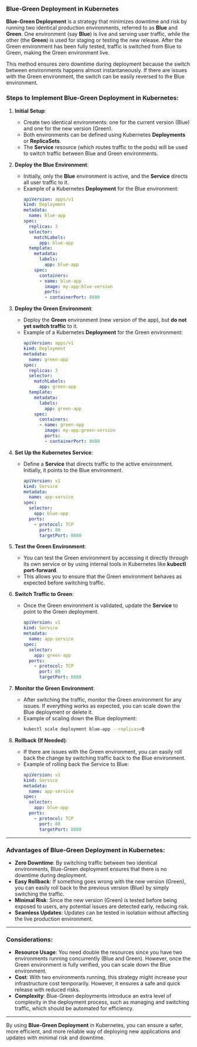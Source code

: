 ### **Blue-Green Deployment in Kubernetes**

**Blue-Green Deployment** is a strategy that minimizes downtime and risk by running two identical production environments, referred to as **Blue** and **Green**. One environment (say **Blue**) is live and serving user traffic, while the other (the **Green**) is used for staging or testing the new release. After the Green environment has been fully tested, traffic is switched from Blue to Green, making the Green environment live.

This method ensures zero downtime during deployment because the switch between environments happens almost instantaneously. If there are issues with the Green environment, the switch can be easily reversed to the Blue environment.

### **Steps to Implement Blue-Green Deployment in Kubernetes:**

1. **Initial Setup**:
   - Create two identical environments: one for the current version (Blue) and one for the new version (Green).
   - Both environments can be defined using Kubernetes **Deployments** or **ReplicaSets**.
   - The **Service** resource (which routes traffic to the pods) will be used to switch traffic between Blue and Green environments.

2. **Deploy the Blue Environment**:
   - Initially, only the **Blue** environment is active, and the **Service** directs all user traffic to it.
   - Example of a Kubernetes **Deployment** for the Blue environment:
     ```yaml
     apiVersion: apps/v1
     kind: Deployment
     metadata:
       name: blue-app
     spec:
       replicas: 3
       selector:
         matchLabels:
           app: blue-app
       template:
         metadata:
           labels:
             app: blue-app
         spec:
           containers:
           - name: blue-app
             image: my-app:blue-version
             ports:
             - containerPort: 8080
     ```

3. **Deploy the Green Environment**:
   - Deploy the **Green** environment (new version of the app), but **do not yet switch traffic** to it.
   - Example of a Kubernetes **Deployment** for the Green environment:
     ```yaml
     apiVersion: apps/v1
     kind: Deployment
     metadata:
       name: green-app
     spec:
       replicas: 3
       selector:
         matchLabels:
           app: green-app
       template:
         metadata:
           labels:
             app: green-app
         spec:
           containers:
           - name: green-app
             image: my-app:green-version
             ports:
             - containerPort: 8080
     ```

4. **Set Up the Kubernetes Service**:
   - Define a **Service** that directs traffic to the active environment. Initially, it points to the Blue environment.
     ```yaml
     apiVersion: v1
     kind: Service
     metadata:
       name: app-service
     spec:
       selector:
         app: blue-app
       ports:
         - protocol: TCP
           port: 80
           targetPort: 8080
     ```

5. **Test the Green Environment**:
   - You can test the Green environment by accessing it directly through its own service or by using internal tools in Kubernetes like **kubectl port-forward**.
   - This allows you to ensure that the Green environment behaves as expected before switching traffic.

6. **Switch Traffic to Green**:
   - Once the Green environment is validated, update the **Service** to point to the Green deployment.
     ```yaml
     apiVersion: v1
     kind: Service
     metadata:
       name: app-service
     spec:
       selector:
         app: green-app
       ports:
         - protocol: TCP
           port: 80
           targetPort: 8080
     ```

7. **Monitor the Green Environment**:
   - After switching the traffic, monitor the Green environment for any issues. If everything works as expected, you can scale down the Blue deployment or delete it.
   - Example of scaling down the Blue deployment:
     ```bash
     kubectl scale deployment blue-app --replicas=0
     ```

8. **Rollback (If Needed)**:
   - If there are issues with the Green environment, you can easily roll back the change by switching traffic back to the Blue environment.
   - Example of rolling back the Service to Blue:
     ```yaml
     apiVersion: v1
     kind: Service
     metadata:
       name: app-service
     spec:
       selector:
         app: blue-app
       ports:
         - protocol: TCP
           port: 80
           targetPort: 8080
     ```

---

### **Advantages of Blue-Green Deployment in Kubernetes:**
- **Zero Downtime**: By switching traffic between two identical environments, Blue-Green deployment ensures that there is no downtime during deployment.
- **Easy Rollback**: If something goes wrong with the new version (Green), you can easily roll back to the previous version (Blue) by simply switching the traffic.
- **Minimal Risk**: Since the new version (Green) is tested before being exposed to users, any potential issues are detected early, reducing risk.
- **Seamless Updates**: Updates can be tested in isolation without affecting the live production environment.

---

### **Considerations**:
- **Resource Usage**: You need double the resources since you have two environments running concurrently (Blue and Green). However, once the Green environment is fully verified, you can scale down the Blue environment.
- **Cost**: With two environments running, this strategy might increase your infrastructure cost temporarily. However, it ensures a safe and quick release with reduced risks.
- **Complexity**: Blue-Green deployments introduce an extra level of complexity in the deployment process, such as managing and switching traffic, which should be automated for efficiency.

---

By using **Blue-Green Deployment** in Kubernetes, you can ensure a safer, more efficient, and more reliable way of deploying new applications and updates with minimal risk and downtime.
